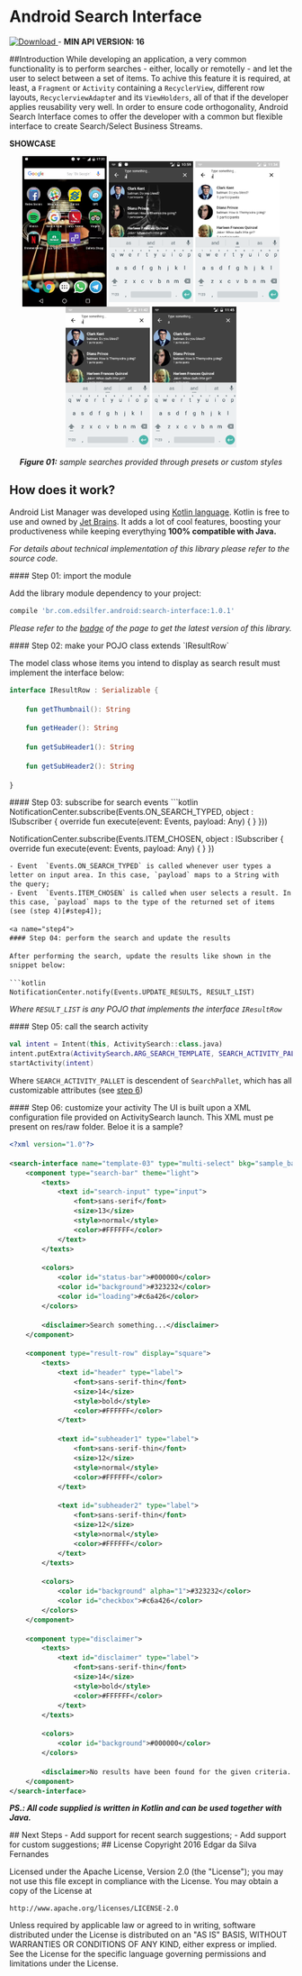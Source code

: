 # Android Search Interface

<a name="version"></a>[ ![Download](https://api.bintray.com/packages/edsilfer/maven/search-interface/images/download.svg) ](https://bintray.com/edsilfer/maven/search-interface/_latestVersion) - **MIN API VERSION: 16**

##Introduction
While developing an application, a very common functionality is to perform searches - either, locally or remotelly - and let the user to select between a set of items. To achive this feature it is required, at least, a `Fragment` or `Activity` containing a `RecyclerView`, different row layouts, `RecyclerviewAdapte`r and its `ViewHolders`, all of that if the developer applies reusability very well. In order to ensure code orthogonality, Android Search Interface comes to offer the developer with a common but flexible interface to create Search/Select Business Streams.

<a name="showcase"></a>**SHOWCASE**

<p align="center">
  <img src="art/showcase.gif" align="center" width=150>
  <img src="art/ss_sample_01.png" align="center" width=150>
  <img src="art/ss_template_01_circle_result_row.png" align="center" width=150>
  <img src="art/ss_template_02_circle_result_row.png" align="center" width=150>
  <img src="art/ss_template_03_circle_result_row.png" align="center" width=150>
  <br /><br />
  <i><b>Figure 01:</b> sample searches provided through presets or custom styles</i>
</p>

## How does it work?
Android List Manager was developed using [Kotlin language](https://kotlinlang.org/). Kotlin is free to use and owned by [Jet Brains](https://www.jetbrains.com/). It adds a lot of cool features, boosting your productiveness while keeping everythying **100% compatible with Java.** 

_For details about technical implementation of this library please refer to the source code._

<a name="step1">
#### Step 01: import the module

Add the library module dependency to your project:
```groovy
compile 'br.com.edsilfer.android:search-interface:1.0.1'
```

_Please refer to the [badge](#version) of the page to get the latest version of this library._

<a name="step2">
#### Step 02: make your POJO class extends `IResultRow`

The model class whose items you intend to display as search result must implement the interface below:

```kotlin
interface IResultRow : Serializable {

    fun getThumbnail(): String

    fun getHeader(): String

    fun getSubHeader1(): String

    fun getSubHeader2(): String

}

```

<a name="step3">
#### Step 03: subscribe for search events
```kotlin
 NotificationCenter.subscribe(Events.ON_SEARCH_TYPED, object : ISubscriber {
            override fun execute(event: Events, payload: Any) {
            }
        }))

 NotificationCenter.subscribe(Events.ITEM_CHOSEN, object : ISubscriber {
            override fun execute(event: Events, payload: Any) {
            }
        })
```
- Event  `Events.ON_SEARCH_TYPED` is called whenever user types a letter on input area. In this case, `payload` maps to a String with the query;
- Event  `Events.ITEM_CHOSEN` is called when user selects a result. In this case, `payload` maps to the type of the returned set of items (see (step 4)[#step4]);

<a name="step4">
#### Step 04: perform the search and update the results

After performing the search, update the results like shown in the snippet below:

```kotlin
NotificationCenter.notify(Events.UPDATE_RESULTS, RESULT_LIST)
```
_Where `RESULT_LIST` is any POJO that implements the interface `IResultRow`_

<a name="step5">
#### Step 05: call the search activity

```kotlin
val intent = Intent(this, ActivitySearch::class.java)
intent.putExtra(ActivitySearch.ARG_SEARCH_TEMPLATE, SEARCH_ACTIVITY_PALLET)
startActivity(intent)
```
Where `SEARCH_ACTIVITY_PALLET` is descendent of `SearchPallet`, which has all customizable attributes (see [step 6](#step6))

<a name="step6">
#### Step 06: customize your activity
The UI is built upon a XML configuration file provided on ActivitySearch launch. This XML must pe present on res/raw folder. Beloe it is a sample?

```XML
<?xml version="1.0"?>

<search-interface name="template-03" type="multi-select" bkg="sample_background_01">
    <component type="search-bar" theme="light">
        <texts>
            <text id="search-input" type="input">
                <font>sans-serif</font>
                <size>13</size>
                <style>normal</style>
                <color>#FFFFFF</color>
            </text>
        </texts>

        <colors>
            <color id="status-bar">#000000</color>
            <color id="background">#323232</color>
            <color id="loading">#c6a426</color>
        </colors>

        <disclaimer>Search something...</disclaimer>
    </component>

    <component type="result-row" display="square">
        <texts>
            <text id="header" type="label">
                <font>sans-serif-thin</font>
                <size>14</size>
                <style>bold</style>
                <color>#FFFFFF</color>
            </text>

            <text id="subheader1" type="label">
                <font>sans-serif-thin</font>
                <size>12</size>
                <style>normal</style>
                <color>#FFFFFF</color>
            </text>

            <text id="subheader2" type="label">
                <font>sans-serif-thin</font>
                <size>12</size>
                <style>normal</style>
                <color>#FFFFFF</color>
            </text>
        </texts>

        <colors>
            <color id="background" alpha="1">#323232</color>
            <color id="checkbox">#c6a426</color>
        </colors>
    </component>

    <component type="disclaimer">
        <texts>
            <text id="disclaimer" type="label">
                <font>sans-serif-thin</font>
                <size>14</size>
                <style>bold</style>
                <color>#FFFFFF</color>
            </text>
        </texts>

        <colors>
            <color id="background">#000000</color>
        </colors>

        <disclaimer>No results have been found for the given criteria...</disclaimer>
    </component>
</search-interface>
```

_**PS.: All code supplied is written in Kotlin and can be used together with Java.**_

<a name="next-steps">
## Next Steps
- Add support for recent search suggestions;
- Add support for custom suggestions;

<a name="license">
## License
Copyright 2016 Edgar da Silva Fernandes

Licensed under the Apache License, Version 2.0 (the "License");
you may not use this file except in compliance with the License.
You may obtain a copy of the License at

    http://www.apache.org/licenses/LICENSE-2.0

Unless required by applicable law or agreed to in writing, software
distributed under the License is distributed on an "AS IS" BASIS,
WITHOUT WARRANTIES OR CONDITIONS OF ANY KIND, either express or implied.
See the License for the specific language governing permissions and
limitations under the License.
